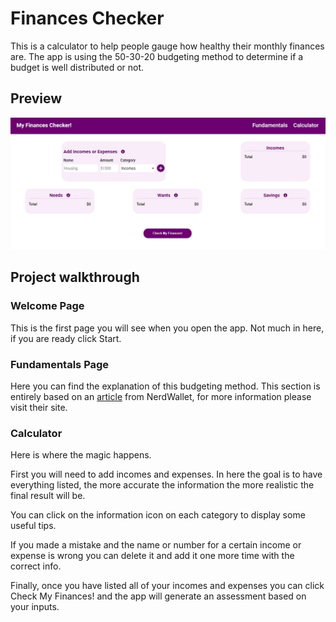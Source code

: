 # Finances Checker

This is a calculator to help people gauge how healthy their monthly finances are. The app is using the 50-30-20 budgeting method to determine if a budget is well distributed or not.

## Preview

![Project Layout](./src/assets/preview.jpg)

## Project walkthrough

### Welcome Page

This is the first page you will see when you open the app. Not much in here, if you are ready click Start.

### Fundamentals Page

Here you can find the explanation of this budgeting method. This section is entirely based on an [article](https://www.nerdwallet.com/article/finance/nerdwallet-budget-calculator) from NerdWallet, for more information please visit their site.

### Calculator

Here is where the magic happens.

First you will need to add incomes and expenses. In here the goal is to have everything listed, the more accurate the information the more realistic the final result will be.

You can click on the information icon on each category to display some useful tips.

If you made a mistake and the name or number for a certain income or expense is wrong you can delete it and add it one more time with the correct info.

Finally, once you have listed all of your incomes and expenses you can click Check My Finances! and the app will generate an assessment based on your inputs.